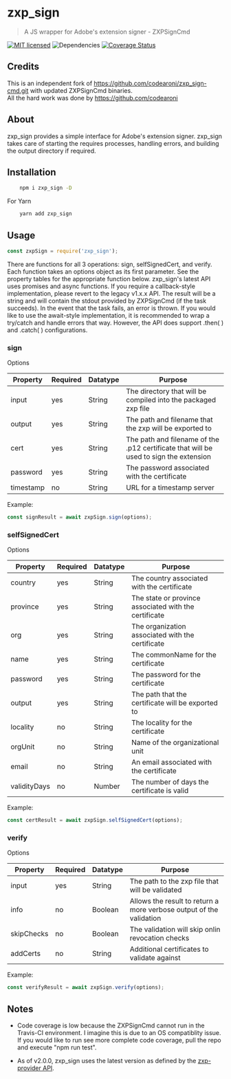 # zxp_sign

> A JS wrapper for Adobe's extension signer - ZXPSignCmd

[![MIT licensed](https://img.shields.io/badge/license-MIT-blue.svg)](https://opensource.org/licenses/MIT)
![Dependencies](https://img.shields.io/librariesio/release/npm/zxp_sign)
[![Coverage Status](https://coveralls.io/repos/github/Trevor-/zxp_sign/badge.svg?branch=master)](https://coveralls.io/github/Trevor-/zxp_sign?branch=master)

## Credits

This is an independent fork of <https://github.com/codearoni/zxp_sign-cmd.git> with updated ZXPSignCmd binaries.  
All the hard work was done by <https://github.com/codearoni>

## About

zxp_sign provides a simple interface for Adobe's extension signer. zxp_sign takes care of starting the requires processes, handling errors, and building the output directory if required.

## Installation

```bash
    npm i zxp_sign -D
```

For Yarn

```bash
    yarn add zxp_sign
```

## Usage

```javascript
const zxpSign = require('zxp_sign');
```

There are functions for all 3 operations: sign, selfSignedCert, and verify.
Each function takes an options object as its first parameter. See the property tables for the appropriate function below.
zxp_sign's latest API uses promises and async functions. If you require a callback-style implementation, please revert to the legacy v1.x.x API.
The result will be a string and will contain the stdout provided by ZXPSignCmd (if the task succeeds). In the event that the task fails, an error is thrown.
If you would like to use the await-style implementation, it is recommended to wrap a try/catch and handle errors that way.
However, the API does support .then( ) and .catch( ) configurations.

### sign

Options

| Property  | Required | Datatype | Purpose |
| --------- | -------- | -------- | ------- |
| input     | yes      | String   | The directory that will be compiled into the packaged zxp file |
| output    | yes      | String   | The path and filename that the zxp will be exported to |
| cert      | yes      | String   | The path and filename of the .p12 certificate that will be used to sign the extension |
| password  | yes      | String   | The password associated with the certificate |
| timestamp | no       | String   | URL for a timestamp server |

Example:

```javascript
const signResult = await zxpSign.sign(options);
```

### selfSignedCert

Options

| Property  | Required | Datatype | Purpose |
| --------- | -------- | -------- | ------- |
| country   | yes      | String   | The country associated with the certificate |
| province  | yes      | String   | The state or province associated with the certificate |
| org       | yes      | String   | The organization associated with the certificate |
| name      | yes      | String   | The commonName for the certificate |
| password  | yes      | String   | The password for the certificate |
| output    | yes      | String   | The path that the certificate will be exported to |
| locality  | no       | String   | The locality for the certificate |
| orgUnit   | no       | String   | Name of the organizational unit |
| email     | no       | String   | An email associated with the certificate |
| validityDays | no    | Number   | The number of days the certificate is valid |

Example:

```javascript
const certResult = await zxpSign.selfSignedCert(options);
```

### verify

Options

| Property  | Required | Datatype | Purpose |
| --------- | -------- | -------- | ------- |
| input     | yes      | String   | The path to the zxp file that will be validated |
| info      | no       | Boolean  | Allows the result to return a more verbose output of the validation |
| skipChecks| no       | Boolean  | The validation will skip onlin revocation checks |
| addCerts  | no       | String   | Additional certificates to validate against |

Example:

```javascript
const verifyResult = await zxpSign.verify(options);
```

## Notes

* Code coverage is low because the ZXPSignCmd cannot run in the Travis-CI environment. I imagine this is due to an OS compatiblity issue. If you would like to run see more complete code coverage, pull the repo and execute "npm run test".

* As of v2.0.0, zxp_sign uses the latest version as defined by the [zxp-provider API](https://github.com/codearoni/zxp-provider).
